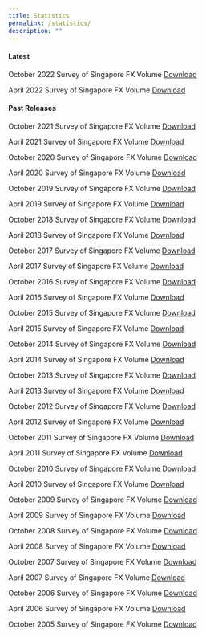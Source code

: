 ```yaml
---
title: Statistics
permalink: /statistics/
description: ""
---
```

#### Latest ####

October 2022
Survey of Singapore FX Volume 
[Download](/files/Survey/2022-10%20Survey%20FX.xlsx)

April 2022
Survey of Singapore FX Volume
[Download](/files/Survey/2022-04%20Survey%20FX.xlsx)
 
#### Past Releases ####

October 2021
Survey of Singapore FX Volume
[Download](/files/Survey/2021-10%20Survey%20FX.xlsx)

April 2021
Survey of Singapore FX Volume
[Download](/files/Survey/2021-04%20Survey%20FX.xlsx)

October 2020
Survey of Singapore FX Volume
[Download](/files/Survey/2020-10%20Survey%20FX.xlsx)

April 2020
Survey of Singapore FX Volume
[Download](/files/Survey/2020-04%20Survey%20FX.xlsx) 

October 2019
Survey of Singapore FX Volume
[Download](/files/Survey/2019-10%20Survey%20FX.xlsx)

April 2019
Survey of Singapore FX Volume
[Download](/files/Survey/2019-04%20Survey%20FX.xlsx)

October 2018
Survey of Singapore FX Volume
[Download](/files/Survey/2018-10%20Survey%20FX.xlsx)

April 2018
Survey of Singapore FX Volume
[Download](/files/Survey/2018-04%20Survey%20FX.xlsx)

October 2017
Survey of Singapore FX Volume
[Download](/files/Survey/2017-10%20Survey%20FX.xlsx)

April 2017
Survey of Singapore FX Volume
[Download](/files/Survey/2017-04%20Survey%20FX.xlsx)

October 2016
Survey of Singapore FX Volume
[Download](/files/Survey/2016-10%20Survey%20FX.pdf)

April 2016
Survey of Singapore FX Volume
[Download](/files/Survey/2016-04%20Survey%20FX.pdf)

October 2015
Survey of Singapore FX Volume
[Download](/files/Survey/2015-10%20Survey%20FX.pdf)

April 2015
Survey of Singapore FX Volume
[Download](/files/Survey/2015-04%20Survey%20FX.pdf)

October 2014
Survey of Singapore FX Volume
[Download](/files/Survey/2014-10%20Survey%20FX.pdf)

April 2014
Survey of Singapore FX Volume
[Download](/files/Survey/2014-04%20Survey%20FX.pdf)

October 2013
Survey of Singapore FX Volume
[Download](/files/Survey/2013-10%20Survey%20FX.pdf)

April 2013
Survey of Singapore FX Volume
[Download](/files/Survey/2013-04%20Survey%20FX.pdf)

October 2012
Survey of Singapore FX Volume
[Download](/files/Survey/2012-10%20Survey%20FX.pdf)

April 2012
Survey of Singapore FX Volume
[Download](/files/Survey/2012-04%20Survey%20FX.pdf)

October 2011
Survey of Singapore FX Volume
[Download](/files/Survey/2011-10%20Survey%20FX.pdf)

April 2011
Survey of Singapore FX Volume
[Download](/files/Survey/2011-04%20Survey%20FX.pdf)

October 2010
Survey of Singapore FX Volume
[Download](/files/Survey/2010-10%20Survey%20FX.pdf)

April 2010
Survey of Singapore FX Volume
[Download](/files/Survey/2010-04%20Survey%20FX.pdf)

October 2009
Survey of Singapore FX Volume
[Download](/files/Survey/2009-10%20Survey%20FX.pdf)

April 2009
Survey of Singapore FX Volume
[Download](/files/Survey/2009-04%20Survey%20FX.pdf)

October 2008
Survey of Singapore FX Volume
[Download](/files/Survey/2008-10%20Survey%20FX.pdf)

April 2008
Survey of Singapore FX Volume
[Download](/files/Survey/2008-04%20Survey%20FX.pdf)

October 2007
Survey of Singapore FX Volume
[Download](/files/Survey/2007-10%20Survey%20FX.pdf)

April 2007
Survey of Singapore FX Volume
[Download](/files/Survey/2007-04%20Survey%20FX.pdf)

October 2006
Survey of Singapore FX Volume
[Download](/files/Survey/2006-10%20Survey%20FX.pdf)

April 2006
Survey of Singapore FX Volume
[Download](/files/Survey/2006-04%20Survey%20FX.pdf)

October 2005
Survey of Singapore FX Volume
[Download](/files/Survey/2005-10%20Survey%20FX.pdf)